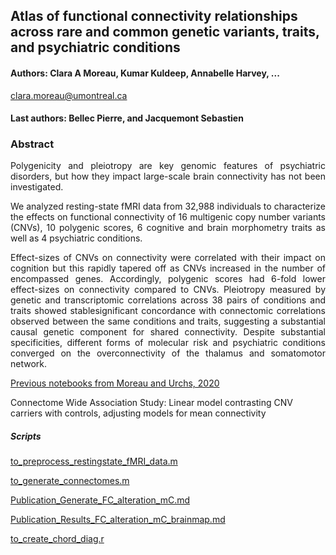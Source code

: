 ## Atlas of functional connectivity relationships across rare and common genetic variants, traits, and psychiatric conditions

#### Authors: Clara A Moreau, Kumar Kuldeep, Annabelle Harvey, ...
clara.moreau@umontreal.ca

#### Last authors: Bellec Pierre, and Jacquemont Sebastien 

### Abstract
<p align="justify"> Polygenicity and pleiotropy are key genomic features of psychiatric disorders, but how they impact large-scale brain connectivity has not been investigated. 
 </p>
<p align="justify"> We analyzed resting-state fMRI data from 32,988 individuals to characterize the effects on functional connectivity of 16 multigenic copy number variants (CNVs), 10 polygenic scores, 6 cognitive and brain morphometry traits as well as 4 psychiatric conditions. </p>
<p align="justify"> Effect-sizes of CNVs on connectivity were correlated with their impact on cognition but this rapidly tapered off as CNVs increased in the number of encompassed genes. Accordingly, polygenic scores had 6-fold lower effect-sizes on connectivity compared to CNVs. Pleiotropy measured by genetic and transcriptomic correlations across 38 pairs of conditions and traits showed stablesignificant concordance with connectomic correlations observed between the same conditions and traits, suggesting a substantial causal genetic component for shared connectivity.
Despite substantial specificities, different forms of molecular risk and psychiatric conditions converged on the overconnectivity of the thalamus and somatomotor network.  </p>


[Previous notebooks from Moreau and Urchs, 2020](https://github.com/surchs/Neuropsychiatric_CNV_code_supplement) </p>

Connectome Wide Association Study: Linear model contrasting CNV carriers with controls, adjusting models for mean connectivity </p>
##### Scripts

[to_preprocess_restingstate_fMRI_data.m](https://github.com/claramoreau9/NeuropsychiatricCNVs_Connectivity/blob/master/to_preprocess_restingstate_fMRI_data.m) </p>
[to_generate_connectomes.m](https://github.com/claramoreau9/NeuropsychiatricCNVs_Connectivity/blob/master/to_generate_connectomes.m) </p>
[Publication_Generate_FC_alteration_mC.md](https://github.com/claramoreau9/NeuropsychiatricCNVs_Connectivity/blob/master/Publication_Generate_FC_alteration_mC.md)</p>
[Publication_Results_FC_alteration_mC_brainmap.md](https://github.com/claramoreau9/NeuropsychiatricCNVs_Connectivity/blob/master/Publication_Results_FC_alteration_mC_brainmap.md)</p>

[to_create_chord_diag.r](https://github.com/claramoreau9/NeuropsychiatricCNVs_Connectivity/blob/master/to_create_chord_diag.r) </p>
